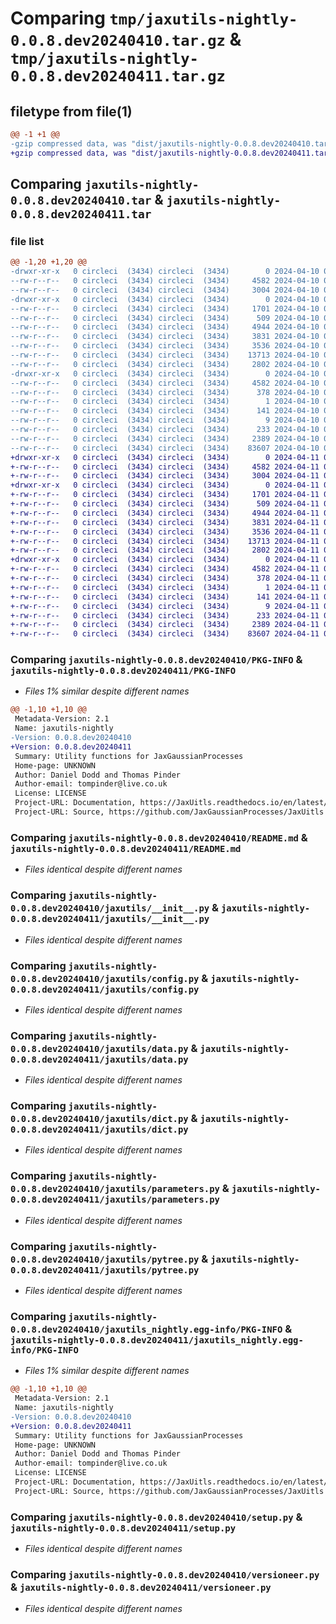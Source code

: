 # Comparing `tmp/jaxutils-nightly-0.0.8.dev20240410.tar.gz` & `tmp/jaxutils-nightly-0.0.8.dev20240411.tar.gz`

## filetype from file(1)

```diff
@@ -1 +1 @@
-gzip compressed data, was "dist/jaxutils-nightly-0.0.8.dev20240410.tar", last modified: Wed Apr 10 00:06:30 2024, max compression
+gzip compressed data, was "dist/jaxutils-nightly-0.0.8.dev20240411.tar", last modified: Thu Apr 11 00:06:41 2024, max compression
```

## Comparing `jaxutils-nightly-0.0.8.dev20240410.tar` & `jaxutils-nightly-0.0.8.dev20240411.tar`

### file list

```diff
@@ -1,20 +1,20 @@
-drwxr-xr-x   0 circleci  (3434) circleci  (3434)        0 2024-04-10 00:06:30.117211 jaxutils-nightly-0.0.8.dev20240410/
--rw-r--r--   0 circleci  (3434) circleci  (3434)     4582 2024-04-10 00:06:30.117211 jaxutils-nightly-0.0.8.dev20240410/PKG-INFO
--rw-r--r--   0 circleci  (3434) circleci  (3434)     3004 2024-04-10 00:06:22.000000 jaxutils-nightly-0.0.8.dev20240410/README.md
-drwxr-xr-x   0 circleci  (3434) circleci  (3434)        0 2024-04-10 00:06:30.117211 jaxutils-nightly-0.0.8.dev20240410/jaxutils/
--rw-r--r--   0 circleci  (3434) circleci  (3434)     1701 2024-04-10 00:06:22.000000 jaxutils-nightly-0.0.8.dev20240410/jaxutils/__init__.py
--rw-r--r--   0 circleci  (3434) circleci  (3434)      509 2024-04-10 00:06:30.117211 jaxutils-nightly-0.0.8.dev20240410/jaxutils/_version.py
--rw-r--r--   0 circleci  (3434) circleci  (3434)     4944 2024-04-10 00:06:22.000000 jaxutils-nightly-0.0.8.dev20240410/jaxutils/config.py
--rw-r--r--   0 circleci  (3434) circleci  (3434)     3831 2024-04-10 00:06:22.000000 jaxutils-nightly-0.0.8.dev20240410/jaxutils/data.py
--rw-r--r--   0 circleci  (3434) circleci  (3434)     3536 2024-04-10 00:06:22.000000 jaxutils-nightly-0.0.8.dev20240410/jaxutils/dict.py
--rw-r--r--   0 circleci  (3434) circleci  (3434)    13713 2024-04-10 00:06:22.000000 jaxutils-nightly-0.0.8.dev20240410/jaxutils/parameters.py
--rw-r--r--   0 circleci  (3434) circleci  (3434)     2802 2024-04-10 00:06:22.000000 jaxutils-nightly-0.0.8.dev20240410/jaxutils/pytree.py
-drwxr-xr-x   0 circleci  (3434) circleci  (3434)        0 2024-04-10 00:06:30.117211 jaxutils-nightly-0.0.8.dev20240410/jaxutils_nightly.egg-info/
--rw-r--r--   0 circleci  (3434) circleci  (3434)     4582 2024-04-10 00:06:30.000000 jaxutils-nightly-0.0.8.dev20240410/jaxutils_nightly.egg-info/PKG-INFO
--rw-r--r--   0 circleci  (3434) circleci  (3434)      378 2024-04-10 00:06:30.000000 jaxutils-nightly-0.0.8.dev20240410/jaxutils_nightly.egg-info/SOURCES.txt
--rw-r--r--   0 circleci  (3434) circleci  (3434)        1 2024-04-10 00:06:30.000000 jaxutils-nightly-0.0.8.dev20240410/jaxutils_nightly.egg-info/dependency_links.txt
--rw-r--r--   0 circleci  (3434) circleci  (3434)      141 2024-04-10 00:06:30.000000 jaxutils-nightly-0.0.8.dev20240410/jaxutils_nightly.egg-info/requires.txt
--rw-r--r--   0 circleci  (3434) circleci  (3434)        9 2024-04-10 00:06:30.000000 jaxutils-nightly-0.0.8.dev20240410/jaxutils_nightly.egg-info/top_level.txt
--rw-r--r--   0 circleci  (3434) circleci  (3434)      233 2024-04-10 00:06:30.117211 jaxutils-nightly-0.0.8.dev20240410/setup.cfg
--rw-r--r--   0 circleci  (3434) circleci  (3434)     2389 2024-04-10 00:06:22.000000 jaxutils-nightly-0.0.8.dev20240410/setup.py
--rw-r--r--   0 circleci  (3434) circleci  (3434)    83607 2024-04-10 00:06:22.000000 jaxutils-nightly-0.0.8.dev20240410/versioneer.py
+drwxr-xr-x   0 circleci  (3434) circleci  (3434)        0 2024-04-11 00:06:41.770023 jaxutils-nightly-0.0.8.dev20240411/
+-rw-r--r--   0 circleci  (3434) circleci  (3434)     4582 2024-04-11 00:06:41.770023 jaxutils-nightly-0.0.8.dev20240411/PKG-INFO
+-rw-r--r--   0 circleci  (3434) circleci  (3434)     3004 2024-04-11 00:06:34.000000 jaxutils-nightly-0.0.8.dev20240411/README.md
+drwxr-xr-x   0 circleci  (3434) circleci  (3434)        0 2024-04-11 00:06:41.770023 jaxutils-nightly-0.0.8.dev20240411/jaxutils/
+-rw-r--r--   0 circleci  (3434) circleci  (3434)     1701 2024-04-11 00:06:34.000000 jaxutils-nightly-0.0.8.dev20240411/jaxutils/__init__.py
+-rw-r--r--   0 circleci  (3434) circleci  (3434)      509 2024-04-11 00:06:41.770023 jaxutils-nightly-0.0.8.dev20240411/jaxutils/_version.py
+-rw-r--r--   0 circleci  (3434) circleci  (3434)     4944 2024-04-11 00:06:34.000000 jaxutils-nightly-0.0.8.dev20240411/jaxutils/config.py
+-rw-r--r--   0 circleci  (3434) circleci  (3434)     3831 2024-04-11 00:06:34.000000 jaxutils-nightly-0.0.8.dev20240411/jaxutils/data.py
+-rw-r--r--   0 circleci  (3434) circleci  (3434)     3536 2024-04-11 00:06:34.000000 jaxutils-nightly-0.0.8.dev20240411/jaxutils/dict.py
+-rw-r--r--   0 circleci  (3434) circleci  (3434)    13713 2024-04-11 00:06:34.000000 jaxutils-nightly-0.0.8.dev20240411/jaxutils/parameters.py
+-rw-r--r--   0 circleci  (3434) circleci  (3434)     2802 2024-04-11 00:06:34.000000 jaxutils-nightly-0.0.8.dev20240411/jaxutils/pytree.py
+drwxr-xr-x   0 circleci  (3434) circleci  (3434)        0 2024-04-11 00:06:41.770023 jaxutils-nightly-0.0.8.dev20240411/jaxutils_nightly.egg-info/
+-rw-r--r--   0 circleci  (3434) circleci  (3434)     4582 2024-04-11 00:06:41.000000 jaxutils-nightly-0.0.8.dev20240411/jaxutils_nightly.egg-info/PKG-INFO
+-rw-r--r--   0 circleci  (3434) circleci  (3434)      378 2024-04-11 00:06:41.000000 jaxutils-nightly-0.0.8.dev20240411/jaxutils_nightly.egg-info/SOURCES.txt
+-rw-r--r--   0 circleci  (3434) circleci  (3434)        1 2024-04-11 00:06:41.000000 jaxutils-nightly-0.0.8.dev20240411/jaxutils_nightly.egg-info/dependency_links.txt
+-rw-r--r--   0 circleci  (3434) circleci  (3434)      141 2024-04-11 00:06:41.000000 jaxutils-nightly-0.0.8.dev20240411/jaxutils_nightly.egg-info/requires.txt
+-rw-r--r--   0 circleci  (3434) circleci  (3434)        9 2024-04-11 00:06:41.000000 jaxutils-nightly-0.0.8.dev20240411/jaxutils_nightly.egg-info/top_level.txt
+-rw-r--r--   0 circleci  (3434) circleci  (3434)      233 2024-04-11 00:06:41.770023 jaxutils-nightly-0.0.8.dev20240411/setup.cfg
+-rw-r--r--   0 circleci  (3434) circleci  (3434)     2389 2024-04-11 00:06:34.000000 jaxutils-nightly-0.0.8.dev20240411/setup.py
+-rw-r--r--   0 circleci  (3434) circleci  (3434)    83607 2024-04-11 00:06:34.000000 jaxutils-nightly-0.0.8.dev20240411/versioneer.py
```

### Comparing `jaxutils-nightly-0.0.8.dev20240410/PKG-INFO` & `jaxutils-nightly-0.0.8.dev20240411/PKG-INFO`

 * *Files 1% similar despite different names*

```diff
@@ -1,10 +1,10 @@
 Metadata-Version: 2.1
 Name: jaxutils-nightly
-Version: 0.0.8.dev20240410
+Version: 0.0.8.dev20240411
 Summary: Utility functions for JaxGaussianProcesses
 Home-page: UNKNOWN
 Author: Daniel Dodd and Thomas Pinder
 Author-email: tompinder@live.co.uk
 License: LICENSE
 Project-URL: Documentation, https://JaxUitls.readthedocs.io/en/latest/
 Project-URL: Source, https://github.com/JaxGaussianProcesses/JaxUitls
```

### Comparing `jaxutils-nightly-0.0.8.dev20240410/README.md` & `jaxutils-nightly-0.0.8.dev20240411/README.md`

 * *Files identical despite different names*

### Comparing `jaxutils-nightly-0.0.8.dev20240410/jaxutils/__init__.py` & `jaxutils-nightly-0.0.8.dev20240411/jaxutils/__init__.py`

 * *Files identical despite different names*

### Comparing `jaxutils-nightly-0.0.8.dev20240410/jaxutils/config.py` & `jaxutils-nightly-0.0.8.dev20240411/jaxutils/config.py`

 * *Files identical despite different names*

### Comparing `jaxutils-nightly-0.0.8.dev20240410/jaxutils/data.py` & `jaxutils-nightly-0.0.8.dev20240411/jaxutils/data.py`

 * *Files identical despite different names*

### Comparing `jaxutils-nightly-0.0.8.dev20240410/jaxutils/dict.py` & `jaxutils-nightly-0.0.8.dev20240411/jaxutils/dict.py`

 * *Files identical despite different names*

### Comparing `jaxutils-nightly-0.0.8.dev20240410/jaxutils/parameters.py` & `jaxutils-nightly-0.0.8.dev20240411/jaxutils/parameters.py`

 * *Files identical despite different names*

### Comparing `jaxutils-nightly-0.0.8.dev20240410/jaxutils/pytree.py` & `jaxutils-nightly-0.0.8.dev20240411/jaxutils/pytree.py`

 * *Files identical despite different names*

### Comparing `jaxutils-nightly-0.0.8.dev20240410/jaxutils_nightly.egg-info/PKG-INFO` & `jaxutils-nightly-0.0.8.dev20240411/jaxutils_nightly.egg-info/PKG-INFO`

 * *Files 1% similar despite different names*

```diff
@@ -1,10 +1,10 @@
 Metadata-Version: 2.1
 Name: jaxutils-nightly
-Version: 0.0.8.dev20240410
+Version: 0.0.8.dev20240411
 Summary: Utility functions for JaxGaussianProcesses
 Home-page: UNKNOWN
 Author: Daniel Dodd and Thomas Pinder
 Author-email: tompinder@live.co.uk
 License: LICENSE
 Project-URL: Documentation, https://JaxUitls.readthedocs.io/en/latest/
 Project-URL: Source, https://github.com/JaxGaussianProcesses/JaxUitls
```

### Comparing `jaxutils-nightly-0.0.8.dev20240410/setup.py` & `jaxutils-nightly-0.0.8.dev20240411/setup.py`

 * *Files identical despite different names*

### Comparing `jaxutils-nightly-0.0.8.dev20240410/versioneer.py` & `jaxutils-nightly-0.0.8.dev20240411/versioneer.py`

 * *Files identical despite different names*

